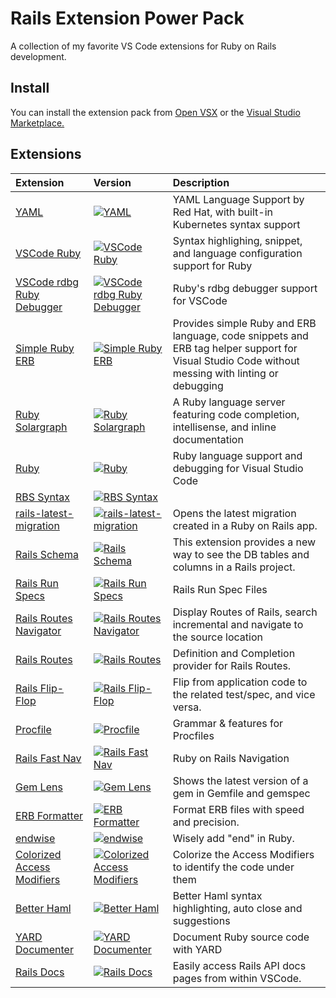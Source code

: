 # Rails Extension Power Pack

A collection of my favorite VS Code extensions for Ruby on Rails development.

## Install

You can install the extension pack from [Open VSX](https://open-vsx.org/extension/andrewmcodes/rails-extension-power-pack) or the [Visual Studio Marketplace.](https://marketplace.visualstudio.com/manage/publishers/andrewmcodes/extensions/rails-extension-power-pack/hub?_a=acquisition)

## Extensions

| Extension | Version | Description |
|:---------|:-------|:------------|
| [YAML](https://marketplace.visualstudio.com/items?itemName=redhat.vscode-yaml) | [![YAML](https://vsmarketplacebadge.apphb.com/version-short/redhat.vscode-yaml.svg)](https://marketplace.visualstudio.com/items?itemName=redhat.vscode-yaml) | YAML Language Support by Red Hat, with built-in Kubernetes syntax support |
| [VSCode Ruby](https://marketplace.visualstudio.com/items?itemName=wingrunr21.vscode-ruby) | [![VSCode Ruby](https://vsmarketplacebadge.apphb.com/version-short/wingrunr21.vscode-ruby.svg)](https://marketplace.visualstudio.com/items?itemName=wingrunr21.vscode-ruby) | Syntax highlighing, snippet, and language configuration support for Ruby |
| [VSCode rdbg Ruby Debugger](https://marketplace.visualstudio.com/items?itemName=KoichiSasada.vscode-rdbg) | [![VSCode rdbg Ruby Debugger](https://vsmarketplacebadge.apphb.com/version-short/KoichiSasada.vscode-rdbg.svg)](https://marketplace.visualstudio.com/items?itemName=KoichiSasada.vscode-rdbg) | Ruby's rdbg debugger support for VSCode |
| [Simple Ruby ERB](https://marketplace.visualstudio.com/items?itemName=vortizhe.simple-ruby-erb) | [![Simple Ruby ERB](https://vsmarketplacebadge.apphb.com/version-short/vortizhe.simple-ruby-erb.svg)](https://marketplace.visualstudio.com/items?itemName=vortizhe.simple-ruby-erb) | Provides simple Ruby and ERB language, code snippets and ERB tag helper support for Visual Studio Code without messing with linting or debugging |
| [Ruby Solargraph](https://marketplace.visualstudio.com/items?itemName=castwide.solargraph) | [![Ruby Solargraph](https://vsmarketplacebadge.apphb.com/version-short/castwide.solargraph.svg)](https://marketplace.visualstudio.com/items?itemName=castwide.solargraph) | A Ruby language server featuring code completion, intellisense, and inline documentation |
| [Ruby](https://marketplace.visualstudio.com/items?itemName=rebornix.ruby) | [![Ruby](https://vsmarketplacebadge.apphb.com/version-short/rebornix.ruby.svg)](https://marketplace.visualstudio.com/items?itemName=rebornix.ruby) | Ruby language support and debugging for Visual Studio Code |
| [RBS Syntax](https://marketplace.visualstudio.com/items?itemName=soutaro.rbs-syntax) | [![RBS Syntax](https://vsmarketplacebadge.apphb.com/version-short/soutaro.rbs-syntax.svg)](https://marketplace.visualstudio.com/items?itemName=soutaro.rbs-syntax) |  |
| [rails-latest-migration](https://marketplace.visualstudio.com/items?itemName=tmikoss.rails-latest-migration) | [![rails-latest-migration](https://vsmarketplacebadge.apphb.com/version-short/tmikoss.rails-latest-migration.svg)](https://marketplace.visualstudio.com/items?itemName=tmikoss.rails-latest-migration) | Opens the latest migration created in a Ruby on Rails app. |
| [Rails Schema](https://marketplace.visualstudio.com/items?itemName=tavo.rails-schema) | [![Rails Schema](https://vsmarketplacebadge.apphb.com/version-short/tavo.rails-schema.svg)](https://marketplace.visualstudio.com/items?itemName=tavo.rails-schema) | This extension provides a new way to see the DB tables and columns in a Rails project. |
| [Rails Run Specs](https://marketplace.visualstudio.com/items?itemName=noku.rails-run-spec-vscode) | [![Rails Run Specs](https://vsmarketplacebadge.apphb.com/version-short/noku.rails-run-spec-vscode.svg)](https://marketplace.visualstudio.com/items?itemName=noku.rails-run-spec-vscode) | Rails Run Spec Files |
| [Rails Routes Navigator](https://marketplace.visualstudio.com/items?itemName=makicamel.rails-routes-navigator) | [![Rails Routes Navigator](https://vsmarketplacebadge.apphb.com/version-short/makicamel.rails-routes-navigator.svg)](https://marketplace.visualstudio.com/items?itemName=makicamel.rails-routes-navigator) | Display Routes of Rails, search incremental and navigate to the source location |
| [Rails Routes](https://marketplace.visualstudio.com/items?itemName=aki77.rails-routes) | [![Rails Routes](https://vsmarketplacebadge.apphb.com/version-short/aki77.rails-routes.svg)](https://marketplace.visualstudio.com/items?itemName=aki77.rails-routes) | Definition and Completion provider for Rails Routes. |
| [Rails Flip-Flop](https://marketplace.visualstudio.com/items?itemName=bweave.rails-flip-flop) | [![Rails Flip-Flop](https://vsmarketplacebadge.apphb.com/version-short/bweave.rails-flip-flop.svg)](https://marketplace.visualstudio.com/items?itemName=bweave.rails-flip-flop) | Flip from application code to the related test/spec, and vice versa. |
| [Procfile](https://marketplace.visualstudio.com/items?itemName=benspaulding.procfile) | [![Procfile](https://vsmarketplacebadge.apphb.com/version-short/benspaulding.procfile.svg)](https://marketplace.visualstudio.com/items?itemName=benspaulding.procfile) | Grammar & features for Procfiles |
| [Rails Fast Nav](https://marketplace.visualstudio.com/items?itemName=jemmyw.rails-fast-nav) | [![Rails Fast Nav](https://vsmarketplacebadge.apphb.com/version-short/jemmyw.rails-fast-nav.svg)](https://marketplace.visualstudio.com/items?itemName=jemmyw.rails-fast-nav) | Ruby on Rails Navigation |
| [Gem Lens](https://marketplace.visualstudio.com/items?itemName=ninoseki.vscode-gem-lens) | [![Gem Lens](https://vsmarketplacebadge.apphb.com/version-short/ninoseki.vscode-gem-lens.svg)](https://marketplace.visualstudio.com/items?itemName=ninoseki.vscode-gem-lens) | Shows the latest version of a gem in Gemfile and gemspec |
| [ERB Formatter](https://marketplace.visualstudio.com/items?itemName=elia.erb-formatter) | [![ERB Formatter](https://vsmarketplacebadge.apphb.com/version-short/elia.erb-formatter.svg)](https://marketplace.visualstudio.com/items?itemName=elia.erb-formatter) | Format ERB files with speed and precision. |
| [endwise](https://marketplace.visualstudio.com/items?itemName=kaiwood.endwise) | [![endwise](https://vsmarketplacebadge.apphb.com/version-short/kaiwood.endwise.svg)](https://marketplace.visualstudio.com/items?itemName=kaiwood.endwise) | Wisely add "end" in Ruby. |
| [Colorized Access Modifiers](https://marketplace.visualstudio.com/items?itemName=GauravSharma.colorized-access-modifier) | [![Colorized Access Modifiers](https://vsmarketplacebadge.apphb.com/version-short/GauravSharma.colorized-access-modifier.svg)](https://marketplace.visualstudio.com/items?itemName=GauravSharma.colorized-access-modifier) | Colorize the Access Modifiers to identify the code under them |
| [Better Haml](https://marketplace.visualstudio.com/items?itemName=karunamurti.haml) | [![Better Haml](https://vsmarketplacebadge.apphb.com/version-short/karunamurti.haml.svg)](https://marketplace.visualstudio.com/items?itemName=karunamurti.haml) | Better Haml syntax highlighting, auto close and suggestions |
| [YARD Documenter](https://marketplace.visualstudio.com/items?itemName=pavlitsky.yard) | [![YARD Documenter](https://vsmarketplacebadge.apphb.com/version-short/pavlitsky.yard.svg)](https://marketplace.visualstudio.com/items?itemName=pavlitsky.yard) | Document Ruby source code with YARD |
| [Rails Docs](https://marketplace.visualstudio.com/items?itemName=philiplambok.vscode-rails-docs) | [![Rails Docs](https://vsmarketplacebadge.apphb.com/version-short/philiplambok.vscode-rails-docs.svg)](https://marketplace.visualstudio.com/items?itemName=philiplambok.vscode-rails-docs) | Easily access Rails API docs pages from within VSCode. |
